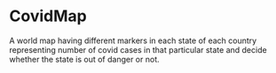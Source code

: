 # CovidMap
A world map having different markers in each state of each country representing number of covid cases in that particular state and decide whether the state is out of danger or not.
